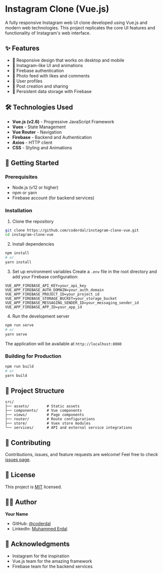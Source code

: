 # Instagram Clone (Vue.js)

A fully responsive Instagram web UI clone developed using Vue.js and modern web technologies. This project replicates the core UI features and functionality of Instagram's web interface.

## ✨ Features

- 📱 Responsive design that works on desktop and mobile
- 🎨 Instagram-like UI and animations
- 🔐 Firebase authentication
- 📸 Photo feed with likes and comments
- 👤 User profiles
- 📝 Post creation and sharing
- 💾 Persistent data storage with Firebase

## 🛠️ Technologies Used

- **Vue.js (v2.6)** - Progressive JavaScript Framework
- **Vuex** - State Management
- **Vue Router** - Navigation
- **Firebase** - Backend and Authentication
- **Axios** - HTTP client
- **CSS** - Styling and Animations

## 🚀 Getting Started

### Prerequisites

- Node.js (v12 or higher)
- npm or yarn
- Firebase account (for backend services)

### Installation

1. Clone the repository
```bash
git clone https://github.com/coderdal/instagram-clone-vue.git
cd instagram-clone-vue
```

2. Install dependencies
```bash
npm install
# or
yarn install
```

3. Set up environment variables
Create a `.env` file in the root directory and add your Firebase configuration:
```
VUE_APP_FIREBASE_API_KEY=your_api_key
VUE_APP_FIREBASE_AUTH_DOMAIN=your_auth_domain
VUE_APP_FIREBASE_PROJECT_ID=your_project_id
VUE_APP_FIREBASE_STORAGE_BUCKET=your_storage_bucket
VUE_APP_FIREBASE_MESSAGING_SENDER_ID=your_messaging_sender_id
VUE_APP_FIREBASE_APP_ID=your_app_id
```

4. Run the development server
```bash
npm run serve
# or
yarn serve
```

The application will be available at `http://localhost:8080`

### Building for Production

```bash
npm run build
# or
yarn build
```

## 📁 Project Structure

```
src/
├── assets/        # Static assets
├── components/    # Vue components
├── views/         # Page components
├── router/        # Route configurations
├── store/         # Vuex store modules
└── services/      # API and external service integrations
```

## 🤝 Contributing

Contributions, issues, and feature requests are welcome! Feel free to check [issues page](https://github.com/coderdal/instagram-clone-vue/issues).

## 📝 License

This project is [MIT](LICENSE) licensed.

## 👨‍💻 Author

**Your Name**
- GitHub: [@coderdal](https://github.com/coderdal)
- LinkedIn: [Muhammed Erdal](https://linkedin.com/in/muhammederdal)

## 🙏 Acknowledgments

- Instagram for the inspiration
- Vue.js team for the amazing framework
- Firebase team for the backend services
